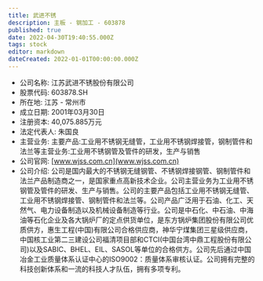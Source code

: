 ```yaml
---
title: 武进不锈
description: 主板 - 钢加工 - 603878
published: true
date: 2022-04-30T19:40:55.000Z
tags: stock
editor: markdown
dateCreated: 2022-01-01T00:00:00.000Z
---
```


- 公司名称: 江苏武进不锈股份有限公司
- 股票代码: 603878.SH
- 所在地: 江苏 - 常州市
- 成立日期: 2001年03月30日
- 注册资本: 40,075.885万元
- 法定代表人: 朱国良
- 主营业务: 主要产品:工业用不锈钢无缝管，工业用不锈钢焊接管，钢制管件和法兰等主营业务:工业用不锈钢管及管件的研发，生产与销售
- 公司官网: [www.wjss.com.cn](www.wjss.com.cn)
- 公司介绍: 公司是国内最大的不锈钢无缝钢管、不锈钢焊接钢管、钢制管件和法兰产品制造商之一，是国家重点高新技术企业。公司主营业务为工业用不锈钢管及管件的研发、生产与销售。公司的主要产品包括工业用不锈钢无缝管、工业用不锈钢焊接管、钢制管件和法兰等。公司产品广泛用于石油、化工、天然气、电力设备制造以及机械设备制造等行业。公司是中石化、中石油、中海油等石化企业及各大锅炉厂的定点供货单位，是东方锅炉集团股份有限公司优质供方，惠生工程(中国)有限公司合格供应商，神华宁煤集团三星级供应商，中国核工业第二三建设公司福清项目部和CTCI(中国台湾中鼎工程股份有限公司)以及SABIC、BHEL、EIL、SASOL等单位的合格供方。公司先后通过中国冶金工业质量体系认证中心的ISO9002：质量体系审核认证。公司拥有完整的科技创新体系和一流的科技人才队伍，拥有多项专利。


